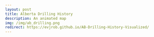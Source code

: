 ```yaml
---
layout: post
title: Alberta Drilling History
description: An animated map
img: /img/ab_drilling.png
redirect: https://evjrob.github.io/AB-Drilling-History-Visualized/
---
```

